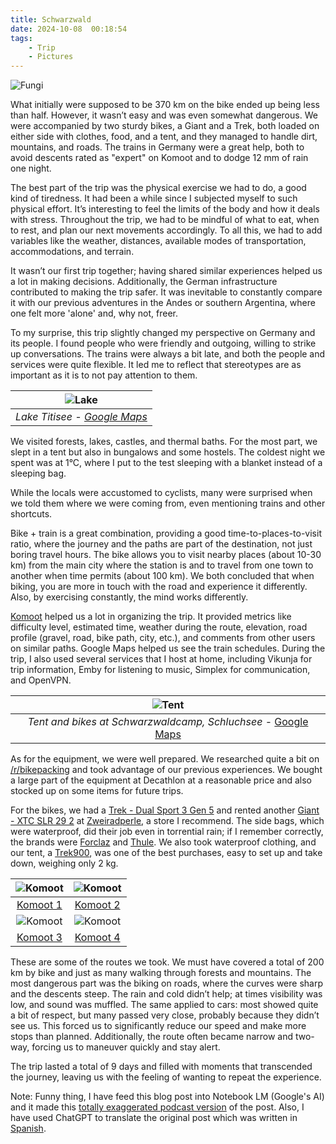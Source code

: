 ```yaml
---
title: Schwarzwald
date: 2024-10-08  00:18:54
tags:
    - Trip
    - Pictures
---
```

![Fungi](/images/posts/fungi.jpg)

What initially were supposed to be 370 km on the bike ended up being less than half. However, it wasn’t easy and was even somewhat dangerous. We were accompanied by two sturdy bikes, a Giant and a Trek, both loaded on either side with clothes, food, and a tent, and they managed to handle dirt, mountains, and roads. The trains in Germany were a great help, both to avoid descents rated as "expert" on Komoot and to dodge 12 mm of rain one night.

The best part of the trip was the physical exercise we had to do, a good kind of tiredness. It had been a while since I subjected myself to such physical effort. It’s interesting to feel the limits of the body and how it deals with stress. Throughout the trip, we had to be mindful of what to eat, when to rest, and plan our next movements accordingly. To all this, we had to add variables like the weather, distances, available modes of transportation, accommodations, and terrain.

It wasn’t our first trip together; having shared similar experiences helped us a lot in making decisions. Additionally, the German infrastructure contributed to making the trip safer. It was inevitable to constantly compare it with our previous adventures in the Andes or southern Argentina, where one felt more 'alone' and, why not, freer.

To my surprise, this trip slightly changed my perspective on Germany and its people. I found people who were friendly and outgoing, willing to strike up conversations. The trains were always a bit late, and both the people and services were quite flexible. It led me to reflect that stereotypes are as important as it is to not pay attention to them.

|![Lake](/images/posts/lake.jpg) |
|:--:| 
| *Lake Titisee - [Google Maps](https://maps.app.goo.gl/wzwSDvtHGsXYsRzX6)* |

We visited forests, lakes, castles, and thermal baths. For the most part, we slept in a tent but also in bungalows and some hostels. The coldest night we spent was at 1°C, where I put to the test sleeping with a blanket instead of a sleeping bag.

While the locals were accustomed to cyclists, many were surprised when we told them where we were coming from, even mentioning trains and other shortcuts.

Bike + train is a great combination, providing a good time-to-places-to-visit ratio, where the journey and the paths are part of the destination, not just boring travel hours. The bike allows you to visit nearby places (about 10-30 km) from the main city where the station is and to travel from one town to another when time permits (about 100 km). We both concluded that when biking, you are more in touch with the road and experience it differently. Also, by exercising constantly, the mind works differently.

[Komoot](www.komoot.com) helped us a lot in organizing the trip. It provided metrics like difficulty level, estimated time, weather during the route, elevation, road profile (gravel, road, bike path, city, etc.), and comments from other users on similar paths. Google Maps helped us see the train schedules. During the trip, I also used several services that I host at home, including Vikunja for trip information, Emby for listening to music, Simplex for communication, and OpenVPN.

|![Tent](/images/posts/tent.jpg) |
|:--:| 
| *Tent and bikes at Schwarzwaldcamp, Schluchsee* - [Google Maps](https://maps.app.goo.gl/98Lz5qJ6R1bqxjp4A) |

As for the equipment, we were well prepared. We researched quite a bit on [/r/bikepacking](https://www.reddit.com/r/bikepacking/) and took advantage of our previous experiences. We bought a large part of the equipment at Decathlon at a reasonable price and also stocked up on some items for future trips.

For the bikes, we had a [Trek - Dual Sport 3 Gen 5](https://www.trekbikes.com/us/en_US/bikes/hybrid-bikes/dual-sport-bikes/dual-sport/dual-sport-3-gen-5/p/36826/) and rented another [Giant - XTC SLR 29 2](https://www.giant-bicycles.com/us/xtc-slr-29-2-2021) at [Zweiradperle](https://zweiradperle.hamburg), a store I recommend. The side bags, which were waterproof, did their job even in torrential rain; if I remember correctly, the brands were [Forclaz](https://www.decathlon.com/collections/forclaz) and [Thule](https://www.thule.com/en-us/bike-packs-bags-and-racks/panniers-and-bike-bags/thule-shield-pannier-25l-_-3204209). We also took waterproof clothing, and our tent, a [Trek900](https://www.decathlon.es/es/p/tienda-de-campana-domo-2-personas-de-trekking-forclaz-trek900/_/R-p-301558), was one of the best purchases, easy to set up and take down, weighing only 2 kg.


| ![Komoot](/images/posts/kamoot1.png) | ![Komoot](/images/posts/kamoot2.png)|
|:--:|:--:|
| [Komoot 1](https://www.komoot.com/tour/1885819816) | [Komoot 2](https://www.komoot.com/tour/1882999499) |
| ![Komoot](/images/posts/kamoot3.png)|![Komoot](/images/posts/kamoot4.png)|
| [Komoot 3](https://www.komoot.com/tour/1884092227) | [Komoot 4](https://www.komoot.com/tour/1883087267) |

These are some of the routes we took. We must have covered a total of 200 km by bike and just as many walking through forests and mountains. The most dangerous part was the biking on roads, where the curves were sharp and the descents steep. The rain and cold didn’t help; at times visibility was low, and sound was muffled. The same applied to cars: most showed quite a bit of respect, but many passed very close, probably because they didn’t see us. This forced us to significantly reduce our speed and make more stops than planned. Additionally, the route often became narrow and two-way, forcing us to maneuver quickly and stay alert.

The trip lasted a total of 9 days and filled with moments that transcended the journey, leaving us with the feeling of wanting to repeat the experience.

Note: Funny thing, I have feed this blog post into Notebook LM (Google's AI) and it made this [totally exaggerated podcast version](/audio/podcast.wav) of the post. Also, I have used ChatGPT to translate the original post which was written in [Spanish](/es/posts/germnay_trip/).






